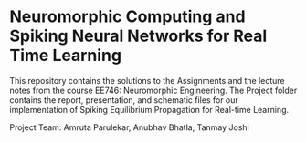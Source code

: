 # Neuromorphic Computing and Spiking Neural Networks for Real Time Learning

This repository contains the solutions to the Assignments and the lecture notes from the course EE746: Neuromorphic Engineering.
The Project folder contains the report, presentation, and schematic files for our implementation of Spiking Equilibrium Propagation for Real-time Learning.

Project Team: Amruta Parulekar, Anubhav Bhatla, Tanmay Joshi
